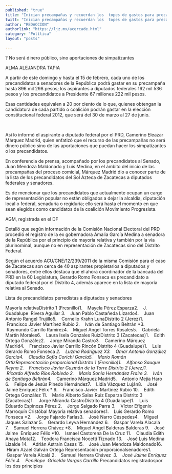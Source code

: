 ```yaml
---
published: "true"
title: "Inician precampañas y recuerdan los  topes de gastos para precandidatos"
twitt: "Inician precampañas y recuerdan los  topes de gastos para precandidatos"
author: "REDACCION"
authorlink: "https://ljz.mx/acercade.html"
category: "Política"
layout: "posts"

---
```



  ? No será dinero público, sino aportaciones de simpatizantes



  ALMA ALEJANDRA TAPIA



  A partir de este domingo y hasta el 15 de febrero, cada uno de los precandidatos a senadores de la República podrá gastar en su precampaña hasta 896 mil 298 pesos; los aspirantes a diputados federales 162 mil 536 pesos y los precandidatos a Presidente 67 millones 222 mil pesos.



  Esas cantidades equivalen a 20 por ciento de lo que, quienes obtengan la candidatura de cada partido o coalición podrán gastar en la elección constitucional federal 2012, que será del 30 de marzo al 27 de junio.


 


  Así lo informó el aspirante a diputado federal por el PRD, Camerino Eleazar Márquez Madrid, quien enfatizó que el recurso de las precampañas no será dinero público sino de las aportaciones que puedan hacer los simpatizantes o los precandidatos.



  En conferencia de prensa, acompañado por los precandidatos al Senado, Juan Mendoza Maldonado y Luis Medina, en el ámbito del inicio de las precampañas del proceso comicial, Márquez Madrid dio a conocer parte de la lista de los precandidatos del Sol Azteca de Zacatecas a diputados federales y senadores.



  Es de mencionar que los precandidatos que actualmente ocupan un cargo de representación popular no están obligados a dejar la alcaldía, diputación local o federal, senaduría o regiduría; ello será hasta el momento en que sean elegidos como candidatos de la coalición Movimiento Progresista.



  AGM, registrada en el DF



  Detalló que según información de la Comisión Nacional Electoral del PRD procedió el registro de la ex gobernadora Amalia García Medina a senadora de la República por el principio de mayoría relativa y también por la vía plurinominal, aunque no en representación de Zacatecas sino del Distrito Federal.



  Según el acuerdo ACU/CNE/12/239/2011 de la misma Comisión para el caso de Zacatecas son cerca de 40 aspirantes propietarios a diputados y senadores, entre ellos destaca que el ahora coordinador de la bancada del PRD en la 60 Legislatura, Gerardo Romo Fonseca es precandidato a diputado federal por el Distrito 4, además aparece en la lista de mayoría relativa al Senado.



  Lista de precandidatos perredistas a diputados y senadores



  Mayoría relativaDistrito 1 (Fresnillo)1.    Mayela Pérez Esparza2.    J. Guadalupe  Rivera Aguilar 3.    Juan Pablo Castañeda Lizardo4.    Juan Antonio Rangel Trujillo5.    Cornelio Krahn LunaDistrito 2 (Jerez)1.    Francisco Javier Martínez Rubio 2.    Iván de Santiago Beltrán *3.    Raymundo Carrillo Ramírez4.    Miguel Angel Torres Rosales5.    Gabriela Martín Morales6.    Laura Isela Gonzales RuizDistrito 3 (Zacatecas)1.    Edith Ortega González2.    Jorge Miranda Castro3.    Camerino Márquez Madrid4.    Francisco Javier Carrillo Rincón Distrito 4 (Guadalupe)1.    Luis Gerardo Romo Fonseca *2.    Luzma Rodríguez X3.    Omar Antonio González García4.    Claudia Sofía Corichi García5.    Mario Román OrtizRepresentación proporcional Distrito 1 (Fresnillo)1.    Alfonso Sauque Reyna 2.    Francisco Javier Guzmán de la Torre Distrito 2 (Jerez)1.    Ricardo Alfredo Ríos Robledo 2.    María Sonia Hernández Fraire 3.    Iván de Santiago Beltrán*4.    Camerino Márquez Madrid5.    Antonio Mejía Haro 6.    Felipe de Jesús Pinedo Hernández7.    Lidia Vázquez Luján8.    José Jaime Enríquez Félix * 9.    Francisco Javier  Martínez Rubio 10.    Edith Ortega González 11.    Mario Alberto Salas Ruiz Esparza Distrito 3 (Zacatecas)1.    Jorge Miranda CastroDistrito 4 (Guadalupe)1.    Luis Eduardo Espinoza Pérez 2.    Jorge Salgado Parra 3.    Víctor Efigenio Marroquín Cristóbal Mayoría relativa senadores1.    Luis Gerardo Romo Fonseca *2.    Jorge Fajardo Farías3.    José Narro Céspedes4.    Miguel Jaques Salazar 5.    Gerardo Leyva Hernández 6.    Gaspar Varela Alacalá 7.    Samuel Herrera Chávez *8.    Miguel Angel Balderas Balderas 9.    José Jaime  Enríquez Félix *10.    Ismael Castorena De la Cruz 11.    Claudia Edith  Anaya Mota12.    Teodora Francisca Nocetti Tiznado 13.    José Luis Medina Lizalde 14.    Adrián Astrain Casas 15.    José Juan Mendoza Maldonado16.    Hiram Azael Galván Ortega Representación proporcionalsenadores1.    Gaspar Varela Alcalá 2.    Samuel Herrera Chávez  *3.    José Jaime Enríquez Félix 4.    Penélope  Gricelda Vargas Carrillo* Precandidatos registradospor los dos principios

